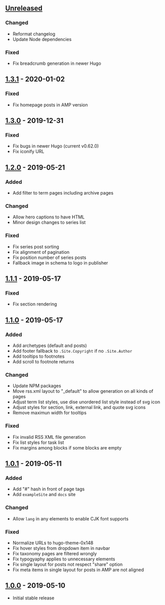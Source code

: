 ## [Unreleased]
### Changed
- Reformat changelog
- Update Node dependencies

### Fixed
- Fix breadcrumb generation in newer Hugo

## [1.3.1] - 2020-01-02
### Fixed
- Fix homepage posts in AMP version

## [1.3.0] - 2019-12-31
### Fixed
- Fix bugs in newer Hugo (current v0.62.0)
- Fix iconify URL

## [1.2.0] - 2019-05-21
### Added
- Add filter to term pages including archive pages

### Changed
- Allow hero captions to have HTML
- Minor design changes to series list

### Fixed
- Fix series post sorting
- Fix alignment of pagination
- Fix position number of series posts
- Fallback image in schema to logo in publisher

## [1.1.1] - 2019-05-17
### Fixed
- Fix section rendering

## [1.1.0] - 2019-05-17
### Added
- Add archetypes (default and posts)
- Add footer fallback to `.Site.Copyright` if no `.Site.Author`
- Add tooltips to footnotes
- Add scroll to footnote returns

### Changed
- Update NPM packages
- Move rss.xml layout to "_default" to allow generation on all kinds of pages
- Adjust term list styles, use dise unordered list style instead of svg icon
- Adjust styles for section, link, external link, and quote svg icons
- Remove maximun width for tooltips

### Fixed
- Fix invalid RSS XML file generation
- Fix list styles for task list
- Fix margins among blocks if some blocks are empty

## [1.0.1] - 2019-05-11
### Added
- Add "#" hash in front of page tags
- Add `exampleSite` and `docs` site

### Changed
- Allow `lang` in any elements to enable CJK font supports

### Fixed
- Normalize URLs to hugo-theme-0x148
- Fix hover styles from dropdown item in navbar
- Fix taxonomy pages are filtered wrongly
- Fix typogyaphy applies to unnecessary elements
- Fix single layout for posts not respect "share" option
- Fix meta items in single layout for posts in AMP are not aligned

## [1.0.0] - 2019-05-10
- Initial stable release

[Unreleased]: https://github.com/progamesigner/hugo-theme-0x148/compare/v1.3.1...HEAD
[1.3.1]: https://github.com/progamesigner/hugo-theme-0x148/releases/tag/v1.3.1
[1.3.0]: https://github.com/progamesigner/hugo-theme-0x148/releases/tag/v1.3.0
[1.2.0]: https://github.com/progamesigner/hugo-theme-0x148/releases/tag/v1.2.0
[1.1.1]: https://github.com/progamesigner/hugo-theme-0x148/releases/tag/v1.1.1
[1.1.0]: https://github.com/progamesigner/hugo-theme-0x148/releases/tag/v1.1.0
[1.0.1]: https://github.com/progamesigner/hugo-theme-0x148/releases/tag/v1.0.1
[1.0.0]: https://github.com/progamesigner/hugo-theme-0x148/releases/tag/v1.0.0
